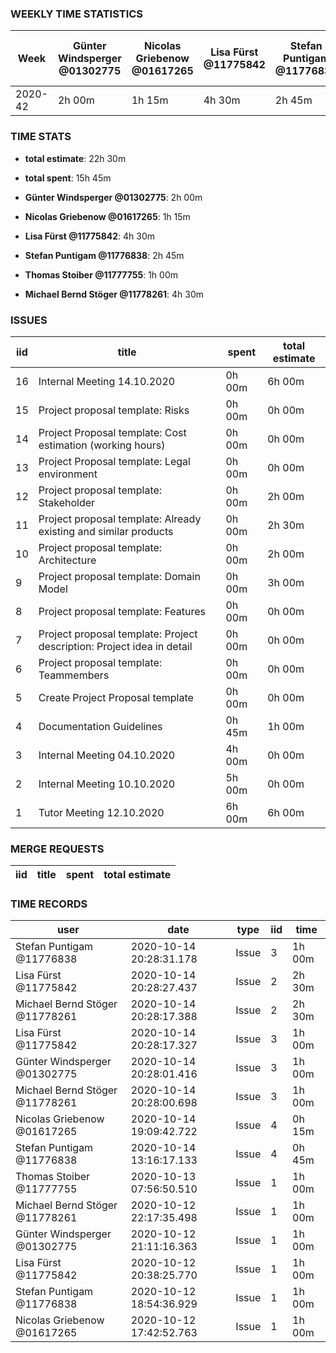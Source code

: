 ### WEEKLY TIME STATISTICS

|Week   |Günter Windsperger<br>@01302775|Nicolas Griebenow<br>@01617265|Lisa Fürst<br>@11775842|Stefan Puntigam<br>@11776838|Thomas Stoiber<br>@11777755|Michael Bernd Stöger<br>@11778261|
|---    |---                            |---                           |---                    |---                         |---                        |---                              |
|2020-42|2h 00m                         |1h 15m                        |4h 30m                 |2h 45m                      |1h 00m                     |4h 30m                           |

### TIME STATS

* **total estimate**: 22h 30m
* **total spent**: 15h 45m

* **Günter Windsperger @01302775**: 2h 00m
* **Nicolas Griebenow @01617265**: 1h 15m
* **Lisa Fürst @11775842**: 4h 30m
* **Stefan Puntigam @11776838**: 2h 45m
* **Thomas Stoiber @11777755**: 1h 00m
* **Michael Bernd Stöger @11778261**: 4h 30m

### ISSUES

|iid|title                                                                 |spent |total estimate|
|---|---                                                                   |---   |---           |
|16 |Internal Meeting 14.10.2020                                           |0h 00m|6h 00m        |
|15 |Project proposal template: Risks                                      |0h 00m|0h 00m        |
|14 |Project Proposal template: Cost estimation (working hours)            |0h 00m|0h 00m        |
|13 |Project Proposal template: Legal environment                          |0h 00m|0h 00m        |
|12 |Project proposal template: Stakeholder                                |0h 00m|2h 00m        |
|11 |Project proposal template: Already existing and similar products      |0h 00m|2h 30m        |
|10 |Project proposal template: Architecture                               |0h 00m|2h 00m        |
|9  |Project proposal template: Domain Model                               |0h 00m|3h 00m        |
|8  |Project proposal template: Features                                   |0h 00m|0h 00m        |
|7  |Project proposal template: Project description: Project idea in detail|0h 00m|0h 00m        |
|6  |Project proposal template: Teammembers                                |0h 00m|0h 00m        |
|5  |Create Project Proposal template                                      |0h 00m|0h 00m        |
|4  |Documentation Guidelines                                              |0h 45m|1h 00m        |
|3  |Internal Meeting 04.10.2020                                           |4h 00m|0h 00m        |
|2  |Internal Meeting 10.10.2020                                           |5h 00m|0h 00m        |
|1  |Tutor Meeting 12.10.2020                                              |6h 00m|6h 00m        |

### MERGE REQUESTS

|iid|title|spent|total estimate|
|---|---  |---  |---           |

### TIME RECORDS

|user                          |date                   |type |iid|time  |
|---                           |---                    |---  |---|---   |
|Stefan Puntigam @11776838     |2020-10-14 20:28:31.178|Issue|3  |1h 00m|
|Lisa Fürst @11775842          |2020-10-14 20:28:27.437|Issue|2  |2h 30m|
|Michael Bernd Stöger @11778261|2020-10-14 20:28:17.388|Issue|2  |2h 30m|
|Lisa Fürst @11775842          |2020-10-14 20:28:17.327|Issue|3  |1h 00m|
|Günter Windsperger @01302775  |2020-10-14 20:28:01.416|Issue|3  |1h 00m|
|Michael Bernd Stöger @11778261|2020-10-14 20:28:00.698|Issue|3  |1h 00m|
|Nicolas Griebenow @01617265   |2020-10-14 19:09:42.722|Issue|4  |0h 15m|
|Stefan Puntigam @11776838     |2020-10-14 13:16:17.133|Issue|4  |0h 45m|
|Thomas Stoiber @11777755      |2020-10-13 07:56:50.510|Issue|1  |1h 00m|
|Michael Bernd Stöger @11778261|2020-10-12 22:17:35.498|Issue|1  |1h 00m|
|Günter Windsperger @01302775  |2020-10-12 21:11:16.363|Issue|1  |1h 00m|
|Lisa Fürst @11775842          |2020-10-12 20:38:25.770|Issue|1  |1h 00m|
|Stefan Puntigam @11776838     |2020-10-12 18:54:36.929|Issue|1  |1h 00m|
|Nicolas Griebenow @01617265   |2020-10-12 17:42:52.763|Issue|1  |1h 00m|
